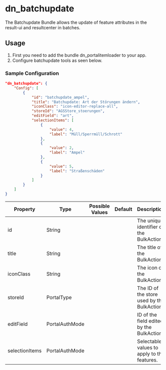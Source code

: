 # dn_batchupdate

The Batchupdate Bundle allows the update of feature attributes in the result-ui and resultcenter in batches.

## Usage

1. First you need to add the bundle dn_portalitemloader to your app.
2. Configure batchupdate tools as seen below.

### Sample Configuration

```json
"dn_batchupdate": {
    "Config": [
        {
            "id": "batchupdate_ampel",
            "title": "Batchupdate: Art der Störungen ändern",
            "iconClass": "icon-editor-replace-all",
            "storeId": "AGSStore_stoerungen",
            "editField": "art",
            "selectionItems": [
                {
                    "value": 4,
                    "label": "Müll/Sperrmüll/Schrott"
                },
                {
                    "value": 2,
                    "label": "Ampel"
                },
                {
                    "value": 5,
                    "label": "Straßenschäden"
                }
            ]
        }
    ]
}
```

| Property       | Type           | Possible Values | Default | Description                                 |
|----------------|----------------|-----------------|---------|---------------------------------------------|
| id             | String         |                 |         | The unique identifier of the BulkAction.    |
| title          | String         |                 |         | The title of the BulkAction.                |
| iconClass      | String         |                 |         | The icon of the BulkAction.                 |
| storeId        | PortalType     |                 |         | The ID of the store used by the BulkAction. |
| editField      | PortalAuthMode |                 |         | ID of the field edited by the BulkAction.   |
| selectionItems | PortalAuthMode |                 |         | Selectable values to apply to the features. |
